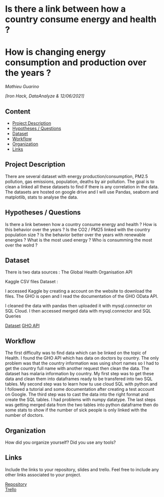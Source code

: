 # Is there a link between how a country consume energy and health ?
# How is changing energy consumption and production over the years ?
*Mathieu Guarino*

*[Iron Hack, DataAnalyze & 12/06/2021]*

## Content
- [Project Description](#project-description)
- [Hypotheses / Questions](#hypotheses-/-questions)
- [Dataset](#dataset)
- [Workflow](#workflow)
- [Organization](#organization)
- [Links](#links)

<a name="project-description"></a>

## Project Description
There are several dataset with energy production/consumption, PM2.5 pollution, gas emissions, population, deaths by air pollution. The goal is to clean a linked all these datasets to find if there is any correlation in the data. The datasets are hosted on google drive and I will use Pandas, seaborn and matplotlib, stats to analyse the data.

<a name="hypotheses-/-questions"></a>

## Hypotheses / Questions
Is there a link between how a country consume energy and health ?
How is this behavior over the years ?
Is the CO2 / PM25 linked with the country population size ?
Is the behavior better over the years with renewable energies ?
What is the most used energy ?
Who is consumming the most over the wolrd ?

<a name="dataset"></a>

## Dataset
There is two data sources :
The Global Health Organisation API

Kaggle CSV files Dataset :


I accessed Kaggle by creating a account on the website to download the files. The GHO is open and I read the documentation of the GHO OData API.

I cleaned the data with pandas then uploaded it with mysql.connector on SQL Cloud. I then accessed merged data with mysql.connector and SQL Queries

[Dataset](https://www.kaggle.com/imdevskp/malaria-dataset) 
[GHO API](https://www.who.int/data/gho/info/gho-odata-api)

<a name="workflow"></a>

## Workflow
The first difficulty was to find data which can be linked on the topic of Health.
I found the GHO API which has data on doctors by country. The only problem was that the country information was using short names so I had to get the country full name with another request then clean the data.
The dataset has malaria information by country.
My first step was to get these data and clean them into dataframes ready to be transfered into two SQL tables.
My second step was to learn how tu use cloud SQL with python and I followed a tutorial and some documentation after creating a test account on Google.
The third step was to cast the data into the right format and create the SQL tables. I had problems with numpy datatype.
The last steps was getting merged data from the two tables into python dataframe then do some stats to show if the number of sick people is only linked with the number of doctors.

<a name="organization"></a>

## Organization
How did you organize yourself? Did you use any tools?

<a name="links"></a>

## Links
Include the links to your repository, slides and trello. Feel free to include any other links associated to your project. 

[Repository](https://github.com/screamzz/DataSets-SQL-API/)  
[Trello](https://trello.com/b/9HULHhAJ/iron-hack)  

